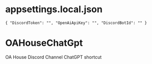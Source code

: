 # appsettings.local.json

`
{
    "DiscordToken": "",
    "OpenAiApiKey": "",
    "DiscordBotId": ""
}
`

# OAHouseChatGpt
OA House Discord Channel ChatGPT shortcut
